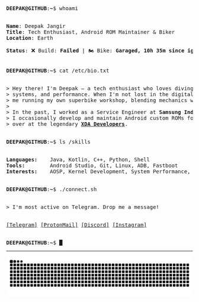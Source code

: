 <!-- The header image might clash with this theme, so it's optional -->

<pre>
<b>DEEPAK@GITHUB</b>:<b>~</b>$ whoami

<samp>
<b>Name</b>: Deepak Jangir
<b>Title</b>: Tech Enthusiast, Android ROM Maintainer & Biker
<b>Location</b>: Earth

<b>Status</b>: ❌ Build: <b>Failed</b> | 🏍️ Bike: <b>Garaged, 10h 35m since ignition</b>
</samp>

<b>DEEPAK@GITHUB</b>:<b>~</b>$ cat /etc/bio.txt

<samp>
> Hey there! I'm Deepak — a tech enthusiast who loves diving deep into code,
> systems, and performance. When I'm not lost in the digital world, you’ll find
> me running my own superbike workshop, blending mechanics with motion.
>
> In the past, I worked as a Service Engineer at <b>Samsung India</b>. These days,
> I occasionally develop and maintain Android custom ROMs for the community
> over at the legendary <a href="https://forum.xda-developers.com/m/Deepak5310.6748013/"><b>XDA Developers</b></a>.
</samp>

<b>DEEPAK@GITHUB</b>:<b>~</b>$ ls /skills

<samp>
<b>Languages:</b>    Java, Kotlin, C++, Python, Shell
<b>Tools:</b>        Android Studio, Git, Linux, ADB, Fastboot
<b>Interests:</b>    AOSP, Kernel Development, System Performance, Superbikes
</samp>

<b>DEEPAK@GITHUB</b>:<b>~</b>$ ./connect.sh

<samp>
> I'm most active on Telegram. Drop me a message!
<br>
<a href="https://telegram.me/Deepak5310">[Telegram]</a> <a href="mailto:deedev@protonmail.com">[ProtonMail]</a> <a href="https://discordapp.com/users/5310">[Discord]</a> <a href="https://instagram.com/mr.deep.z">[Instagram]</a>
</samp>

<b>DEEPAK@GITHUB</b>:<b>~</b>$ █
</pre>

---

<p align="center">
  <img src="https://github.com/Deepak5310/Deepak5310/blob/output/github-snake-dark.svg" alt="GitHub Snake" />
</p>
